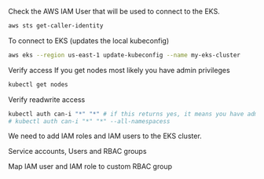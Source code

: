 
Check the AWS IAM User that will be used to connect to the EKS.
```bash
aws sts get-caller-identity
```

To connect to EKS (updates the local kubeconfig)
```bash
aws eks --region us-east-1 update-kubeconfig --name my-eks-cluster
```
Verify access
If you get nodes most likely you have admin privileges
```bash
kubectl get nodes
```

Verify readwrite access
```bash
kubectl auth can-i "*" "*" # if this returns yes, it means you have admin privileges
# kubectl auth can-i "*" "*" --all-namespacess
```

We need to add IAM roles and IAM users to the EKS cluster.

Service accounts, Users and RBAC groups

Map IAM user and IAM role to custom RBAC group